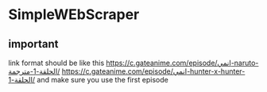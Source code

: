 # SimpleWEbScraper

## important
link format should be like this 
https://c.gateanime.com/episode/انمي-naruto-الحلقة-1-مترجمة/
https://c.gateanime.com/episode/انمي-hunter-x-hunter-الحلقة-1/
and make sure you use the first episode
